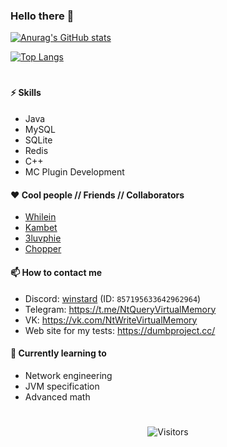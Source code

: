 
### Hello there 👋

[![Anurag's GitHub stats](https://github-readme-stats.vercel.app/api?username=Nacharuvsko&count_private=true&show_icons=true&theme=dracula)](https://github.com/anuraghazra/github-readme-stats)

[![Top Langs](https://github-readme-stats.vercel.app/api/top-langs/?username=Nacharuvsko&theme=dracula&layout=compact)](https://github.com/anuraghazra/github-readme-stats)
#
#### ⚡ Skills

* Java
* MySQL
* SQLite
* Redis
* C++
* MC Plugin Development

#### ❤️ Cool people // Friends // Collaborators

- [Whilein](https://github.com/whilein)
- [Kambet](https://github.com/Kambet)
- [3luvphie](https://github.com/3luvphie)
- [Chopper](https://github.com/Chopper1337)

#### 📫 How to contact me

- Discord: [winstard](https://discord.com/users/857195633642962964) (ID: `857195633642962964`)
- Telegram: https://t.me/NtQueryVirtualMemory
- VK: https://vk.com/NtWriteVirtualMemory
- Web site for my tests: https://dumbproject.cc/

#### 🎯 Currently learning to

* Network engineering
* JVM specification
* Advanced math
#
<p align="center">
  <img alt="Visitors" src="https://komarev.com/ghpvc/?username=nacharuvsko&style=flat&labelColor=black&logo=github&label=Profile+Views&color=0d8ce0"/>
</p>
